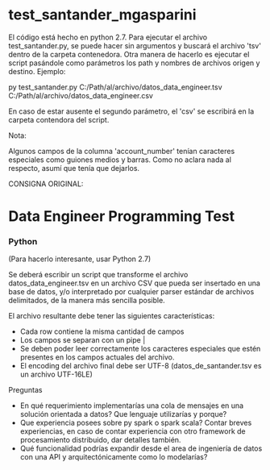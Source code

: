 # test_santander_mgasparini
El código está hecho en python 2.7.
Para ejecutar el archivo test_santander.py, se puede hacer sin argumentos y buscará el archivo 'tsv' dentro de la carpeta contenedora. Otra manera de hacerlo es ejecutar el script pasándole como parámetros los path y nombres de archivos origen y destino. Ejemplo:

py test_santander.py C:/Path/al/archivo/datos_data_engineer.tsv C:/Path/al/archivo/datos_data_engineer.csv

En caso de estar ausente el segundo parámetro, el 'csv' se escribirá en la carpeta contendora del script.

Nota:

Algunos campos de la columna 'account_number' tenían caracteres especiales como guiones medios y barras. Como no aclara nada al respecto, asumí que tenía que dejarlos.

CONSIGNA ORIGINAL:

# Data Engineer Programming Test

### Python 
(Para hacerlo interesante, usar Python 2.7)

Se deberá escribir un script que transforme el archivo datos_data_engineer.tsv en un archivo CSV que pueda ser insertado en una base de datos, y/o interpretado por cualquier parser estándar de archivos delimitados, de la manera más sencilla posible.

El archivo resultante debe tener las siguientes características:
* Cada row contiene la misma cantidad de campos
* Los campos se separan con un pipe |
* Se deben poder leer correctamente los caracteres especiales que estén presentes en los campos actuales del archivo. 
* El encoding del archivo final debe ser UTF-8 (datos_de_santander.tsv es un archivo UTF-16LE)

Preguntas
* En qué requerimiento implementarías una cola de mensajes en una solución orientada a datos?  Que lenguaje utilizarías y porque?
* Que experiencia posees sobre py spark o spark scala? Contar breves experiencias, en caso de contar experiencia con otro framework de procesamiento distribuido, dar detalles también.
* Qué funcionalidad podrías expandir desde el area de ingeniería de datos con una API y arquitectónicamente como lo modelarías?
